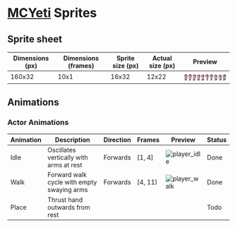 # [MCYeti](https://github.com/yeti0904/MCYeti) Sprites

## Sprite sheet

| Dimensions (px) | Dimensions (frames) | Sprite size (px) | Actual size (px) |  Preview |
| --------------- | ------------------- | ---------------- | ---------------- | -------- |
| 160x32 | 10x1 | 16x32 | 12x22 | ![Spritesheet](./spritesheet.png) |

## Animations

### Actor Animations

| Animation | Description | Direction | Frames  | Preview | Status |
| --------- | ----------- | --------- | ------- | ------- | ------ |
| Idle | Oscillates vertically with arms at rest | Forwards | [1, 4] | ![player_idle](https://github.com/gruelingpine185/mcyeti-sprites/assets/66073333/a8169353-46fb-4eb6-b0c6-0b6d9554b3c5) | Done |
| Walk | Forward walk cycle with empty swaying arms | Forwards  | [4, 11) | ![player_walk](https://github.com/gruelingpine185/mcyeti-sprites/assets/66073333/2c31f193-7c28-4677-a78d-01b389b79e79) | Done |
| Place | Thrust hand outwards from rest | | | | Todo |
